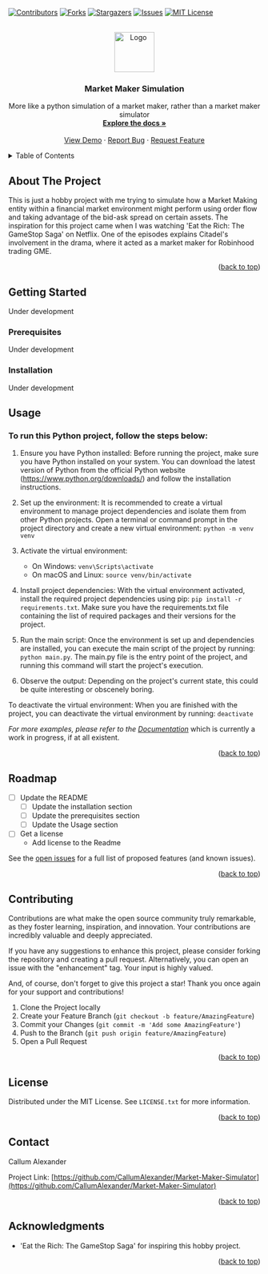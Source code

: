 <!-- Improved compatibility of back to top link: See: https://github.com/othneildrew/Best-README-Template/pull/73 -->
<a name="readme-top"></a>
<!--
*** Thanks for checking out the Best-README-Template. If you have a suggestion
*** that would make this better, please fork the repo and create a pull request
*** or simply open an issue with the tag "enhancement".
*** Don't forget to give the project a star!
*** Thanks again! Now go create something AMAZING! :D
-->



<!-- PROJECT SHIELDS -->
<!--
*** I'm using markdown "reference style" links for readability.
*** Reference links are enclosed in brackets [ ] instead of parentheses ( ).
*** See the bottom of this document for the declaration of the reference variables
*** for contributors-url, forks-url, etc. This is an optional, concise syntax you may use.
*** https://www.markdownguide.org/basic-syntax/#reference-style-links
-->
[![Contributors][contributors-shield]][contributors-url]
[![Forks][forks-shield]][forks-url]
[![Stargazers][stars-shield]][stars-url]
[![Issues][issues-shield]][issues-url]
[![MIT License][license-shield]][license-url]



<!-- PROJECT LOGO -->
<br />
<div align="center">
  <a href="https://github.com/CallumAlexander/Market-Maker-Simulator">
    <img src="images/logo.png" alt="Logo" width="80" height="80">
  </a>

<h3 align="center">Market Maker Simulation</h3>

  <p align="center">
    More like a python simulation of a market maker, rather than a market maker simulator 
    <br />
    <a href="https://github.com/CallumAlexander/Market-Maker-Simulator"><strong>Explore the docs »</strong></a>
    <br />
    <br />
    <a href="https://github.com/CallumAlexander/Market-Maker-Simulator">View Demo</a>
    ·
    <a href="https://github.com/CallumAlexander/Market-Maker-Simulator/issues">Report Bug</a>
    ·
    <a href="https://github.com/CallumAlexander/Market-Maker-Simulator/issues">Request Feature</a>
  </p>
</div>



<!-- TABLE OF CONTENTS -->
<details>
  <summary>Table of Contents</summary>
  <ol>
    <li>
      <a href="#about-the-project">About The Project</a>
      <ul>
        <li><a href="#built-with">Built With</a></li>
      </ul>
    </li>
    <li>
      <a href="#getting-started">Getting Started</a>
      <ul>
        <li><a href="#prerequisites">Prerequisites</a></li>
        <li><a href="#installation">Installation</a></li>
      </ul>
    </li>
    <li><a href="#usage">Usage</a></li>
    <li><a href="#roadmap">Roadmap</a></li>
    <li><a href="#contributing">Contributing</a></li>
    <li><a href="#license">License</a></li>
    <li><a href="#contact">Contact</a></li>
    <li><a href="#acknowledgments">Acknowledgments</a></li>
  </ol>
</details>



<!-- ABOUT THE PROJECT -->

## About The Project

[//]: # ([![Product Name Screen Shot][product-screenshot]]&#40;https://example.com&#41;)

This is just a hobby project with me trying to simulate how a Market Making entity within a financial market environment
might perform using order flow and taking advantage of the bid-ask spread on certain assets. The inspiration for this
project came when I was watching 'Eat the Rich: The GameStop Saga' on Netflix. One of the episodes explains Citadel's
involvement in the drama, where it acted as a market maker for Robinhood trading GME.

<p align="right">(<a href="#readme-top">back to top</a>)</p>






<!-- GETTING STARTED -->

## Getting Started

Under development

### Prerequisites

Under development

### Installation

Under development

<!-- USAGE EXAMPLES -->

## Usage

### To run this Python project, follow the steps below:

1. Ensure you have Python installed: Before running the project, make sure you have Python installed on your system. You
   can download the latest version of Python from the official Python website (https://www.python.org/downloads/) and
   follow the installation instructions.

2. Set up the environment: It is recommended to create a virtual environment to manage project dependencies and isolate
   them from other Python projects. Open a terminal or command prompt in the project directory and create a new virtual
   environment: `python -m venv venv`

3. Activate the virtual environment:
    * On Windows: `venv\Scripts\activate`
    * On macOS and Linux: `source venv/bin/activate`

4. Install project dependencies: With the virtual environment activated, install the required project dependencies using
   pip: `pip install -r requirements.txt`. Make sure you have the requirements.txt file containing the list of required
   packages and their versions for the
   project.
5. Run the main script: Once the environment is set up and dependencies are installed, you can execute the main script
   of
   the project by running: `python main.py`.
   The main.py file is the entry point of the project, and running this command will start the project's execution.
6. Observe the output: Depending on the project's current state, this could be quite interesting or obscenely boring.

To deactivate the virtual environment: When you are finished with the project, you can deactivate the virtual
environment
by running: `deactivate`

_For more examples, please refer to the [Documentation](https://example.com)_ which is currently a work in progress, if
at all existent.

<p align="right">(<a href="#readme-top">back to top</a>)</p>



<!-- ROADMAP -->

## Roadmap

- [ ] Update the README
    - [ ] Update the installation section
    - [ ] Update the prerequisites section
    - [ ] Update the Usage section
- [ ] Get a license
    - Add license to the Readme

See the [open issues](https://github.com/CallumAlexander/Market-Maker-Simulator/issues) for a full list of proposed
features (and known issues).

<p align="right">(<a href="#readme-top">back to top</a>)</p>



<!-- CONTRIBUTING -->

## Contributing

Contributions are what make the open source community truly remarkable, as they foster learning, inspiration, and
innovation. Your contributions are incredibly valuable and deeply appreciated.

If you have any suggestions to enhance this project, please consider forking the repository and creating a pull request.
Alternatively, you can open an issue with the "enhancement" tag. Your input is highly valued.

And, of course, don't forget to give this project a star! Thank you once again for your support and contributions!

1. Clone the Project locally
2. Create your Feature Branch (`git checkout -b feature/AmazingFeature`)
3. Commit your Changes (`git commit -m 'Add some AmazingFeature'`)
4. Push to the Branch (`git push origin feature/AmazingFeature`)
5. Open a Pull Request

<p align="right">(<a href="#readme-top">back to top</a>)</p>



<!-- LICENSE -->

## License

Distributed under the MIT License. See `LICENSE.txt` for more information.

<p align="right">(<a href="#readme-top">back to top</a>)</p>



<!-- CONTACT -->

## Contact

Callum Alexander

Project
Link: [https://github.com/CallumAlexander/Market-Maker-Simulator](https://github.com/CallumAlexander/Market-Maker-Simulator)

<p align="right">(<a href="#readme-top">back to top</a>)</p>



<!-- ACKNOWLEDGMENTS -->

## Acknowledgments

* 'Eat the Rich: The GameStop Saga' for inspiring this hobby project.

<p align="right">(<a href="#readme-top">back to top</a>)</p>



<!-- MARKDOWN LINKS & IMAGES -->
<!-- https://www.markdownguide.org/basic-syntax/#reference-style-links -->

[contributors-shield]: https://img.shields.io/github/contributors/CallumAlexander/Market-Maker-Simulator.svg?style=for-the-badge

[contributors-url]: https://github.com/CallumAlexander/Market-Maker-Simulator/graphs/contributors

[forks-shield]: https://img.shields.io/github/forks/CallumAlexander/Market-Maker-Simulator.svg?style=for-the-badge

[forks-url]: https://github.com/CallumAlexander/Market-Maker-Simulator/network/members

[stars-shield]: https://img.shields.io/github/stars/CallumAlexander/Market-Maker-Simulator.svg?style=for-the-badge

[stars-url]: https://github.com/CallumAlexander/Market-Maker-Simulator/stargazers

[issues-shield]: https://img.shields.io/github/issues/CallumAlexander/Market-Maker-Simulator.svg?style=for-the-badge

[issues-url]: https://github.com/CallumAlexander/Market-Maker-Simulator/issues

[license-shield]: https://img.shields.io/github/license/CallumAlexander/Market-Maker-Simulator.svg?style=for-the-badge

[license-url]: https://github.com/CallumAlexander/Market-Maker-Simulator/blob/master/LICENSE.txt

[linkedin-shield]: https://img.shields.io/badge/-LinkedIn-black.svg?style=for-the-badge&logo=linkedin&colorB=555

[linkedin-url]: https://linkedin.com/in/linkedin_username

[product-screenshot]: images/screenshot.png

[Next.js]: https://img.shields.io/badge/next.js-000000?style=for-the-badge&logo=nextdotjs&logoColor=white

[Next-url]: https://nextjs.org/

[React.js]: https://img.shields.io/badge/React-20232A?style=for-the-badge&logo=react&logoColor=61DAFB

[React-url]: https://reactjs.org/

[Vue.js]: https://img.shields.io/badge/Vue.js-35495E?style=for-the-badge&logo=vuedotjs&logoColor=4FC08D

[Vue-url]: https://vuejs.org/

[Angular.io]: https://img.shields.io/badge/Angular-DD0031?style=for-the-badge&logo=angular&logoColor=white

[Angular-url]: https://angular.io/

[Svelte.dev]: https://img.shields.io/badge/Svelte-4A4A55?style=for-the-badge&logo=svelte&logoColor=FF3E00

[Svelte-url]: https://svelte.dev/

[Laravel.com]: https://img.shields.io/badge/Laravel-FF2D20?style=for-the-badge&logo=laravel&logoColor=white

[Laravel-url]: https://laravel.com

[Bootstrap.com]: https://img.shields.io/badge/Bootstrap-563D7C?style=for-the-badge&logo=bootstrap&logoColor=white

[Bootstrap-url]: https://getbootstrap.com

[JQuery.com]: https://img.shields.io/badge/jQuery-0769AD?style=for-the-badge&logo=jquery&logoColor=white

[JQuery-url]: https://jquery.com 
